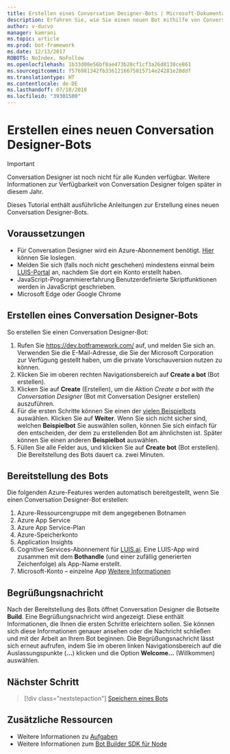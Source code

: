 ```yaml
---
title: Erstellen eines Conversation Designer-Bots | Microsoft-Dokumentation
description: Erfahren Sie, wie Sie einen neuen Bot mithilfe von Conversation Designer erstellen.
author: v-ducvo
manager: kamrani
ms.topic: article
ms.prod: bot-framework
ms.date: 12/13/2017
ROBOTS: NoIndex, NoFollow
ms.openlocfilehash: 1b33d08e56bf8ae473b28cf1cf3a26d8138ce861
ms.sourcegitcommit: f576981342fb3361216675815714e24281e20ddf
ms.translationtype: HT
ms.contentlocale: de-DE
ms.lasthandoff: 07/18/2018
ms.locfileid: "39301500"
---
```

# <a name="create-a-new-conversation-designer-bot"></a>Erstellen eines neuen Conversation Designer-Bots
> [!IMPORTANT]
> Conversation Designer ist noch nicht für alle Kunden verfügbar. Weitere Informationen zur Verfügbarkeit von Conversation Designer folgen später in diesem Jahr.

Dieses Tutorial enthält ausführliche Anleitungen zur Erstellung eines neuen Conversation Designer-Bots. 

## <a name="prerequisites"></a>Voraussetzungen

- Für Conversation Designer wird ein Azure-Abonnement benötigt. <a href="https://azure.microsoft.com/en-us/" target="_blank">Hier</a> können Sie loslegen.
- Melden Sie sich (falls noch nicht geschehen) mindestens einmal beim [LUIS-Portal](https://luis.ai) an, nachdem Sie dort ein Konto erstellt haben.
- JavaScript-Programmiererfahrung Benutzerdefinierte Skriptfunktionen werden in JavaScript geschrieben.
- Microsoft Edge oder Google Chrome

## <a name="create-a-conversation-designer-bot"></a>Erstellen eines Conversation Designer-Bots

So erstellen Sie einen Conversation Designer-Bot:
1. Rufen Sie https://dev.botframework.com/ auf, und melden Sie sich an. Verwenden Sie die E-Mail-Adresse, die Sie der Microsoft Corporation zur Verfügung gestellt haben, um die private Vorschauversion nutzen zu können.
2. Klicken Sie im oberen rechten Navigationsbereich auf **Create a bot** (Bot erstellen). 
3. Klicken Sie auf **Create** (Erstellen), um die Aktion *Create a bot with the Conversation Designer* (Bot mit Conversation Designer erstellen) auszuführen.
4. Für die ersten Schritte können Sie einen der [vielen Beispielbots](conversation-designer-sample-bots.md) auswählen. Klicken Sie auf **Weiter**. Wenn Sie sich nicht sicher sind, welchen **Beispielbot** Sie auswählen sollen, können Sie sich einfach für den entscheiden, der dem zu erstellenden Bot am ähnlichsten ist. Später können Sie einen anderen **Beispielbot** auswählen.
5. Füllen Sie alle Felder aus, und klicken Sie auf **Create bot** (Bot erstellen). Die Bereitstellung des Bots dauert ca. zwei Minuten. 

## <a name="bot-provisioning"></a>Bereitstellung des Bots

Die folgenden Azure-Features werden automatisch bereitgestellt, wenn Sie einen Conversation Designer-Bot erstellen: 

1. Azure-Ressourcengruppe mit dem angegebenen Botnamen
2. Azure App Service
3. Azure App Service-Plan 
4. Azure-Speicherkonto
5. Application Insights 
6. Cognitive Services-Abonnement für [LUIS.ai](https://luis.ai). Eine LUIS-App wird zusammen mit dem **Bothandle** (und einer zufällig generierten Zeichenfolge) als App-Name erstellt.
7. Microsoft-Konto – einzelne App [Weitere Informationen](https://apps.dev.microsoft.com/#/appList)

## <a name="welcome-message"></a>Begrüßungsnachricht

Nach der Bereitstellung des Bots öffnet Conversation Designer die Botseite **Build**. Eine Begrüßungsnachricht wird angezeigt. Diese enthält Informationen, die Ihnen die ersten Schritte erleichtern sollen. Sie können sich diese Informationen genauer ansehen oder die Nachricht schließen und mit der Arbeit an Ihrem Bot beginnen. Die Begrüßungsnachricht lässt sich erneut aufrufen, indem Sie im oberen linken Navigationsbereich auf die Auslassungspunkte (**...**) klicken und die Option **Welcome...** (Willkommen) auswählen.

## <a name="next-step"></a>Nächster Schritt
> [!div class="nextstepaction"]
> [Speichern eines Bots](conversation-designer-save-bot.md)

## <a name="additional-resources"></a>Zusätzliche Ressourcen
* Weitere Informationen zu [Aufgaben](conversation-designer-tasks.md)
* Weitere Informationen zum [Bot Builder SDK für Node](../nodejs/index.md) 
